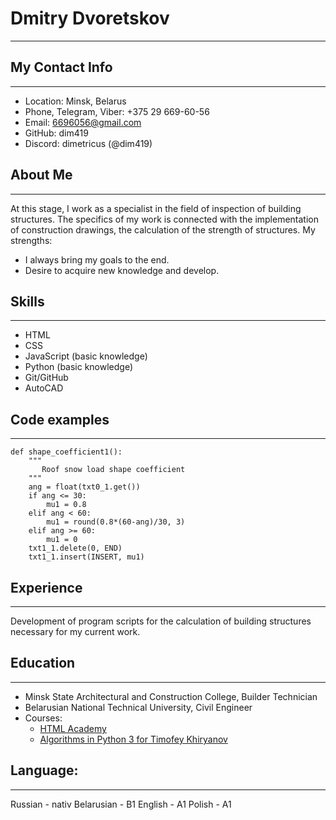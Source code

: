 # Dmitry Dvoretskov
---
## My Contact Info
---
* Location: Minsk, Belarus
* Phone, Telegram, Viber: +375 29 669-60-56
* Email: 6696056@gmail.com
* GitHub: dim419
* Discord: dimetricus (@dim419)
## About Me
---
At this stage, I work as a specialist in the field of inspection of building structures. The specifics of my work is connected with the implementation of construction drawings, the calculation of the strength of structures. 
My strengths: 
* I always bring my goals to the end. 
* Desire to acquire new knowledge and develop.
## Skills
---
* HTML
* CSS
* JavaScript (basic knowledge)
* Python (basic knowledge)
* Git/GitHub
* AutoCAD
## Code examples
---
```
def shape_coefficient1(): 
    """
       Roof snow load shape coefficient
    """
    ang = float(txt0_1.get())
    if ang <= 30:
        mu1 = 0.8
    elif ang < 60:
        mu1 = round(0.8*(60-ang)/30, 3)
    elif ang >= 60:
        mu1 = 0
    txt1_1.delete(0, END)
    txt1_1.insert(INSERT, mu1)
```        
## Experience
---
Development of program scripts for the calculation of building structures necessary for my current work.
## Education
---
* Minsk State Architectural and Construction College, Builder Technician
* Belarusian National Technical University, Civil Engineer
* Courses:
  * [HTML Academy](https://htmlacademy.ru/)
  * [Algorithms in Python 3 for Timofey Khiryanov](https://www.youtube.com/watch?v=KdZ4HF1SrFs)
## Language:
---
Russian - nativ
Belarusian - B1
English - A1
Polish - A1
